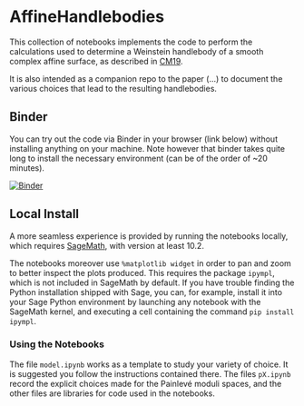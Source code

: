 # AffineHandlebodies
This collection of notebooks implements the code to perform the calculations used to determine a Weinstein handlebody of a smooth complex affine surface, as described in [CM19](https://www.math.ucdavis.edu/~casals/LefsFronts_Reviewed.pdf). 

It is also intended as a companion repo to the paper (...) to document the various choices that lead to the resulting handlebodies.

## Binder

You can try out the code via Binder in your browser (link below) without installing anything on your machine. Note however that binder takes quite long to install the necessary environment (can be of the order of ~20 minutes). 

[![Binder](https://mybinder.org/badge_logo.svg)](https://mybinder.org/v2/gh/ViveLeFrance/AffineHandlebodies/main?urlpath=lab)

## Local Install
A more seamless experience is provided by running the notebooks locally, which requires [SageMath](https://doc.sagemath.org/html/en/installation/index.html), with version at least 10.2.

The notebooks moreover use `%matplotlib widget` in order to pan and zoom to better inspect the plots produced. This requires the package `ipympl`, which is not included in SageMath by default. If you have trouble finding the Python installation shipped with Sage, you can, for example, install it into your Sage Python environment by launching any notebook with the SageMath kernel, and executing a cell containing the command `pip install ipympl`.

### Using the Notebooks

The file `model.ipynb` works as a template to study your variety of choice. It is suggested you follow the instructions contained there. The files `pX.ipynb` record the explicit choices made for the Painlevé moduli spaces, and the other files are libraries for code used in the notebooks.

